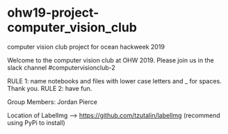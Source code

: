 # ohw19-project-computer_vision_club
computer vision club project for ocean hackweek 2019

Welcome to the computer vision club at OHW 2019. Please join us in the slack channel #computervisionclub-2

RULE 1: name notebooks and files with lower case letters and _ for spaces. Thank you.
RULE 2: have fun.

Group Members:
Jordan Pierce

Location of LabelImg --> https://github.com/tzutalin/labelImg (recommend using PyPi to install)


